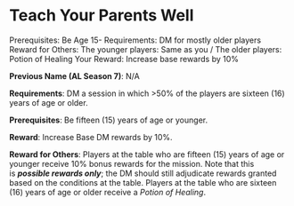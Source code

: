 # Teach Your Parents Well

Prerequisites: Be Age 15-
Requirements: DM for mostly older players
Reward for Others: The younger players: Same as you / The older players: Potion of Healing
Your Reward: Increase base rewards by 10%

**Previous Name (AL Season 7)**: N/A

**Requirements**: DM a session in which >50% of the players are sixteen (16) years of age or older.

**Prerequisites**: Be fifteen (15) years of age or younger.

**Reward**: Increase Base DM rewards by 10%.

**Reward for Others**: Players at the table who are fifteen (15) years of age or younger receive 10% bonus rewards for the mission. Note that this is ***possible rewards only***; the DM should still adjudicate rewards granted based on the conditions at the table. Players at the table who are sixteen (16) years of age or older receive a *Potion of Healing*.